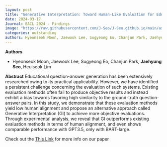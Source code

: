```yaml
---
layout: post
title: "Generative Interpretation: Toward Human-Like Evaluation for Educational Question-Answer Pair Generation"
date: 2024-03-17
Journal: EACL 2024 - Findings
image: "https://raw.githubusercontent.com/J-Seo/J-Seo.github.io/main/assets/img/eacl2024.png"
categories: outstanding
authors: Hyeonseok Moon, Jaewook Lee, Sugyeong Eo, Chanjun Park, Jaehyung Seo, Heuiseok Lim
---
```

**Authors**
- Hyeonseok Moon, Jaewook Lee, Sugyeong Eo, Chanjun Park, **Jaehyung Seo**, Heuiseok Lim 

**Abstract**
Educational question-answer generation has been extensively researched owing to its practical applicability. However, we have identified a persistent challenge concerning the evaluation of such systems. Existing evaluation methods often fail to produce objective results and instead exhibit a bias towards favoring high similarity to the ground-truth question-answer pairs. In this study, we demonstrate that these evaluation methods yield low human alignment and propose an alternative approach called Generative Interpretation (GI) to achieve more objective evaluations. Through experimental analysis, we reveal that GI outperforms existing evaluation methods in terms of human alignment, and even shows comparable performance with GPT3.5, only with BART-large.

Check out the [This Link][DOI] for more info on our paper

[DOI]: https://aclanthology.org/2024.findings-eacl.145.pdf

